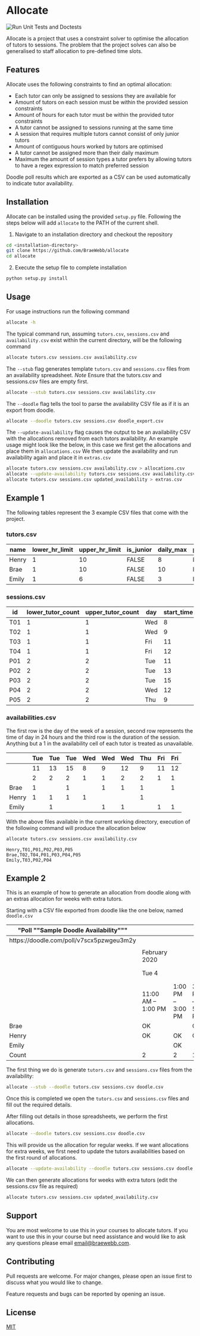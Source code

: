 # Allocate

![Run Unit Tests and Doctests](https://github.com/BraeWebb/allocate/workflows/Run%20Unit%20Tests%20and%20Doctests/badge.svg)

Allocate is a project that uses a constraint solver to optimise the allocation of tutors to sessions. The problem that the project solves can also be generalised to staff allocation to pre-defined time slots.


## Features

Allocate uses the following constraints to find an optimal allocation:
- Each tutor can only be assigned to sessions they are available for
- Amount of tutors on each session must be within the provided session constraints
- Amount of hours for each tutor must be within the provided tutor constraints
- A tutor cannot be assigned to sessions running at the same time
- A session that requires multiple tutors cannot consist of only junior tutors
- Amount of contiguous hours worked by tutors are optimised
- A tutor cannot be assigned more than their daily maximum
- Maximum the amount of session types a tutor prefers by allowing tutors to have a regex expression to match preferred session

Doodle poll results which are exported as a CSV can be used automatically to indicate tutor availability.


## Installation

Allocate can be installed using the provided `setup.py` file. Following the steps below will add `allocate` to the PATH of the current shell.

1. Navigate to an installation directory and checkout the repository

```bash
cd <installation-directory>
git clone https://github.com/BraeWebb/allocate
cd allocate
```
2. Execute the setup file to complete installation

```bash
python setup.py install
```


## Usage

For usage instructions run the following command
```bash
allocate -h
```

The typical command run, assuming `tutors.csv`, `sessions.csv` and `availability.csv` exist within the current directory, will be the following command
```bash
allocate tutors.csv sessions.csv availability.csv
```

The `--stub` flag generates template `tutors.csv` and `sessions.csv` files from an availability spreadsheet.
*Note* Ensure that the tutors.csv and sessions.csv files are empty first.
```bash
allocate --stub tutors.csv sessions.csv availability.csv
```

The `--doodle` flag tells the tool to parse the availability CSV file as if it is an export from doodle.
```bash
allocate --doodle tutors.csv sessions.csv doodle_export.csv
```

The `--update-availability` flag causes the output to be an availability CSV with the allocations removed from each tutors availability.
An example usage might look like the below, in this case we first get the allocations and place them in `allocations.csv`
We then update the availability and run availability again and place it in `extras.csv`
```bash
allocate tutors.csv sessions.csv availability.csv > allocations.csv
allocate --update-availability tutors.csv sessions.csv availability.csv > updated_availability.csv
allocate tutors.csv sessions.csv updated_availability > extras.csv
```

## Example 1
The following tables represent the 3 example CSV files that come with the project.

### tutors.csv
| name     | lower_hr_limit | upper_hr_limit | is_junior | daily_max | pref_contig | session_preference |
|----------|----------------|----------------|-----------|-----------|-------------|--------------------|
| Henry    | 1              | 10             | FALSE     | 8         | FALSE       | P(.*)              |
| Brae     | 1              | 10             | FALSE     | 10        | FALSE       |                    |
| Emily    | 1              | 6              | FALSE     | 3         | FALSE       | T(.*)              |

### sessions.csv
| id  | lower_tutor_count | upper_tutor_count | day | start_time | duration |
|-----|-------------------|-------------------|-----|------------|----------|
| T01 | 1                 | 1                 | Wed | 8          | 1        |
| T02 | 1                 | 1                 | Wed | 9          | 1        |
| T03 | 1                 | 1                 | Fri | 11         | 1        |
| T04 | 1                 | 1                 | Fri | 12         | 1        |
| P01 | 2                 | 2                 | Tue | 11         | 2        |
| P02 | 2                 | 2                 | Tue | 13         | 2        |
| P03 | 2                 | 2                 | Tue | 15         | 2        |
| P04 | 2                 | 2                 | Wed | 12         | 2        |
| P05 | 2                 | 2                 | Thu | 9          | 2        |

### availabilities.csv
The first row is the day of the week of a session, second row represents the
time of day in 24 hours and the third row is the duration of the session.
Anything but a 1 in the availability cell of each tutor is treated as unavailable.

|       | Tue | Tue | Tue | Wed | Wed | Wed | Thu | Fri | Fri |
|-------|-----|-----|-----|-----|-----|-----|-----|-----|-----|
|       | 11  | 13  | 15  | 8   | 9   | 12  | 9   | 11  | 12  |
|       | 2   | 2   | 2   | 1   | 1   | 2   | 2   | 1   | 1   |
| Brae  | 1   |     | 1   |     | 1   | 1   | 1   |     | 1   |
| Henry | 1   | 1   | 1   | 1   |     |     | 1   |     |     |
| Emily |     | 1   |     |     | 1   | 1   |     | 1   | 1   |

With the above files available in the current working directory, execution of the following command will produce the allocation below
```bash
allocate tutors.csv sessions.csv availability.csv
```
```
Henry,T01,P01,P02,P03,P05
Brae,T02,T04,P01,P03,P04,P05
Emily,T03,P02,P04
```


## Example 2
This is an example of how to generate an allocation from doodle along with an extras allocation for weeks with extra tutors.

Starting with a CSV file exported from doodle like the one below, named `doodle.csv`

| "Poll ""Sample Doodle Availability""" |   |   |   |  |  |  |  |  |  |
|---|---|---|---|---|---|---|---|---|---|
| https://doodle\.com/poll/v7scx5pzwgeu3m2y |   |   |   |  |  |  |  |  |  |
|   |   |   |   |  |  |  |  |  |  |
|   | February 2020 |   |   |  |  |  |  |  |  |
|   | Tue 4 |   |   | Wed 5 |  |  | Thu 6 | Fri 7 |  |
|   | 11:00 AM – 1:00 PM | 1:00 PM – 3:00 PM | 3:00 PM – 5:00 PM | 8:00 AM – 9:00 AM | 9:00 AM – 10:00 AM | 12:00 PM – 2:00 PM | 9:00 AM – 11:00 AM | 11:00 AM – 12:00 PM | 12:00 PM – 1:00 PM |
| Brae | OK |   | OK |  | OK | OK | OK |  | OK |
| Henry | OK | OK | OK | OK |  |  | OK |  |  |
| Emily |   | OK |   |  | OK | OK |  | OK | OK |
| Count | 2 | 2 | 1 | 2 | 2 | 2 | 2 | 2 | 2 |

The first thing we do is generate `tutors.csv` and `sessions.csv` files from the availability:
```bash
allocate --stub --doodle tutors.csv sessions.csv doodle.csv
```

Once this is completed we open the `tutors.csv` and `sessions.csv` files and fill out the required details.

After filling out details in those spreadsheets, we perform the first allocations.
```bash
allocate --doodle tutors.csv sessions.csv doodle.csv
```

This will provide us the allocation for regular weeks. If we want allocations for extra weeks, we first need to update the tutors availabilities based on the first round of allocations.
```bash
allocate --update-availability --doodle tutors.csv sessions.csv doodle.csv > updated_availability.csv
```

We can then generate allocations for weeks with extra tutors (edit the sessions.csv file as required)
```bash
allocate tutors.csv sessions.csv updated_availability.csv
```

## Support
You are most welcome to use this in your courses to allocate tutors. If you want to use this in your course but need assistance and would like to ask any questions please email <email@braewebb.com>.

## Contributing
Pull requests are welcome. For major changes, please open an issue first to discuss what you would like to change.

Feature requests and bugs can be reported by opening an issue.

## License
[MIT](https://choosealicense.com/licenses/mit/)
